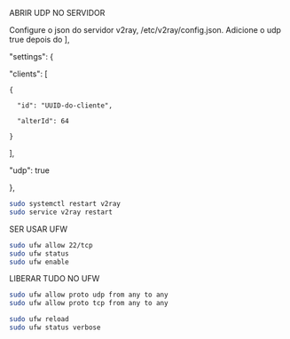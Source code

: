 ABRIR UDP NO SERVIDOR

Configure o json do servidor v2ray, /etc/v2ray/config.json. Adicione o udp true depois do ],

"settings": {

  "clients": [
  
    {
	
      "id": "UUID-do-cliente",
	  
      "alterId": 64
	  
    }
	
  ],
  
  "udp": true
  
},

```sh
sudo systemctl restart v2ray
sudo service v2ray restart
```

SER USAR UFW
```sh
sudo ufw allow 22/tcp
sudo ufw status
sudo ufw enable
```

LIBERAR TUDO NO UFW
```sh
sudo ufw allow proto udp from any to any
sudo ufw allow proto tcp from any to any
```
```sh
sudo ufw reload
sudo ufw status verbose
```


